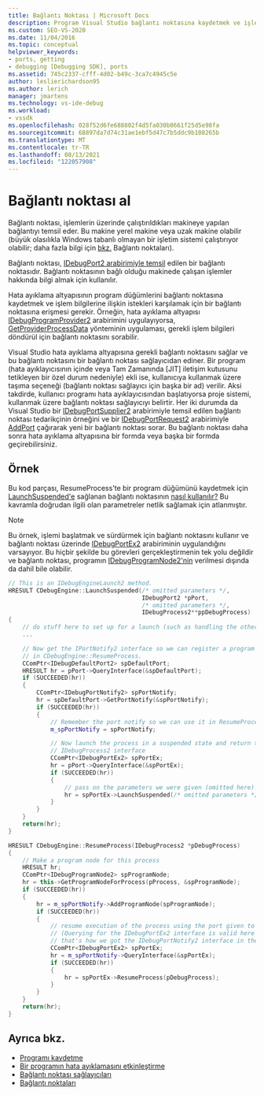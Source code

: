 ```yaml
---
title: Bağlantı Noktası | Microsoft Docs
description: Program Visual Studio bağlantı noktasına kaydetmek ve işlem bilgileri isteklerini karşılamak için hata ayıklama altyapısına nasıl bağlantı noktası sağlar?
ms.custom: SEO-VS-2020
ms.date: 11/04/2016
ms.topic: conceptual
helpviewer_keywords:
- ports, getting
- debugging [Debugging SDK], ports
ms.assetid: 745c2337-cfff-4d02-b49c-3ca7c4945c5e
author: leslierichardson95
ms.author: lerich
manager: jmartens
ms.technology: vs-ide-debug
ms.workload:
- vssdk
ms.openlocfilehash: 028f52d6fe688802f4d5fa030b0661f25d5e98fa
ms.sourcegitcommit: 68897da7d74c31ae1ebf5d47c7b5ddc9b108265b
ms.translationtype: MT
ms.contentlocale: tr-TR
ms.lasthandoff: 08/13/2021
ms.locfileid: "122057908"
---
```

# <a name="get-a-port"></a>Bağlantı noktası al
Bağlantı noktası, işlemlerin üzerinde çalıştırıldıkları makineye yapılan bağlantıyı temsil eder. Bu makine yerel makine veya uzak makine olabilir (büyük olasılıkla Windows tabanlı olmayan bir işletim sistemi çalıştırıyor olabilir; daha fazla bilgi için [bkz.](../../extensibility/debugger/ports.md) Bağlantı noktaları).

Bağlantı noktası, [IDebugPort2 arabirimiyle temsil](../../extensibility/debugger/reference/idebugport2.md) edilen bir bağlantı noktasıdır. Bağlantı noktasının bağlı olduğu makinede çalışan işlemler hakkında bilgi almak için kullanılır.

Hata ayıklama altyapısının program düğümlerini bağlantı noktasına kaydetmek ve işlem bilgilerine ilişkin istekleri karşılamak için bir bağlantı noktasına erişmesi gerekir. Örneğin, hata ayıklama altyapısı [IDebugProgramProvider2](../../extensibility/debugger/reference/idebugprogramprovider2.md) arabirimini uygulayıyorsa, [GetProviderProcessData](../../extensibility/debugger/reference/idebugprogramprovider2-getproviderprocessdata.md) yönteminin uygulaması, gerekli işlem bilgileri döndürül için bağlantı noktasını sorabilir.

Visual Studio hata ayıklama altyapısına gerekli bağlantı noktasını sağlar ve bu bağlantı noktasını bir bağlantı noktası sağlayıcıdan ediner. Bir program (hata ayıklayıcısının içinde veya Tam Zamanında [JIT] iletişim kutusunu tetikleyen bir özel durum nedeniyle) ekli ise, kullanıcıya kullanmak üzere taşıma seçeneği (bağlantı noktası sağlayıcı için başka bir ad) verilir. Aksi takdirde, kullanıcı programı hata ayıklayıcısından başlatıyorsa proje sistemi, kullanmak üzere bağlantı noktası sağlayıcıyı belirtir. Her iki durumda da Visual Studio bir [IDebugPortSupplier2](../../extensibility/debugger/reference/idebugportsupplier2.md) arabirimiyle temsil edilen bağlantı noktası tedarikçinin örneğini ve bir [IDebugPortRequest2](../../extensibility/debugger/reference/idebugportrequest2.md) arabirimiyle [AddPort](../../extensibility/debugger/reference/idebugportsupplier2-addport.md) çağırarak yeni bir bağlantı noktası sorar. Bu bağlantı noktası daha sonra hata ayıklama altyapısına bir formda veya başka bir formda geçirebilirsiniz.

## <a name="example"></a>Örnek
Bu kod parçası, ResumeProcess'te bir program düğümünü kaydetmek için [LaunchSuspended'e](../../extensibility/debugger/reference/idebugenginelaunch2-launchsuspended.md) sağlanan bağlantı noktasının [nasıl kullanılır?](../../extensibility/debugger/reference/idebugenginelaunch2-resumeprocess.md) Bu kavramla doğrudan ilgili olan parametreler netlik sağlamak için atlanmıştır.

> [!NOTE]
> Bu örnek, işlemi başlatmak ve sürdürmek için bağlantı noktasını kullanır ve bağlantı noktası üzerinde [IDebugPortEx2](../../extensibility/debugger/reference/idebugportex2.md) arabiriminin uygulandığını varsayıyor. Bu hiçbir şekilde bu görevleri gerçekleştirmenin tek yolu değildir ve bağlantı noktası, programın [IDebugProgramNode2'nin](../../extensibility/debugger/reference/idebugprogramnode2.md) verilmesi dışında da dahil bile olabilir.

```cpp
// This is an IDebugEngineLaunch2 method.
HRESULT CDebugEngine::LaunchSuspended(/* omitted parameters */,
                                      IDebugPort2 *pPort,
                                      /* omitted parameters */,
                                      IDebugProcess2**ppDebugProcess)
{
    // do stuff here to set up for a launch (such as handling the other parameters)
    ...

    // Now get the IPortNotify2 interface so we can register a program node
    // in CDebugEngine::ResumeProcess.
    CComPtr<IDebugDefaultPort2> spDefaultPort;
    HRESULT hr = pPort->QueryInterface(&spDefaultPort);
    if (SUCCEEDED(hr))
    {
        CComPtr<IDebugPortNotify2> spPortNotify;
        hr = spDefaultPort->GetPortNotify(&spPortNotify);
        if (SUCCEEDED(hr))
        {
            // Remember the port notify so we can use it in ResumeProcess.
            m_spPortNotify = spPortNotify;

            // Now launch the process in a suspended state and return the
            // IDebugProcess2 interface
            CComPtr<IDebugPortEx2> spPortEx;
            hr = pPort->QueryInterface(&spPortEx);
            if (SUCCEEDED(hr))
            {
                // pass on the parameters we were given (omitted here)
                hr = spPortEx->LaunchSuspended(/* omitted parameters */,ppDebugProcess)
            }
        }
    }
    return(hr);
}

HRESULT CDebugEngine::ResumeProcess(IDebugProcess2 *pDebugProcess)
{
    // Make a program node for this process
    HRESULT hr;
    CComPtr<IDebugProgramNode2> spProgramNode;
    hr = this->GetProgramNodeForProcess(pProcess, &spProgramNode);
    if (SUCCEEDED(hr))
    {
        hr = m_spPortNotify->AddProgramNode(spProgramNode);
        if (SUCCEEDED(hr))
        {
            // resume execution of the process using the port given to us earlier.
            // (Querying for the IDebugPortEx2 interface is valid here since
            // that's how we got the IDebugPortNotify2 interface in the first place.)
            CComPtr<IDebugPortEx2> spPortEx;
            hr = m_spPortNotify->QueryInterface(&spPortEx);
            if (SUCCEEDED(hr))
            {
                hr = spPortEx->ResumeProcess(pDebugProcess);
            }
        }
    }
    return(hr);
}
```

## <a name="see-also"></a>Ayrıca bkz.
- [Programı kaydetme](../../extensibility/debugger/registering-the-program.md)
- [Bir programın hata ayıklamasını etkinleştirme](../../extensibility/debugger/enabling-a-program-to-be-debugged.md)
- [Bağlantı noktası sağlayıcıları](../../extensibility/debugger/port-suppliers.md)
- [Bağlantı noktaları](../../extensibility/debugger/ports.md)
